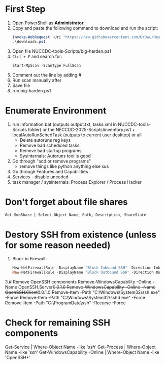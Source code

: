 # First Step
1. Open PowerShell as **Administrator**.
2. Copy and paste the following command to download and run the script:
    ```powershell
    Invoke-WebRequest -Uri "https://raw.githubusercontent.com/Dr3wL/Resources/main/downloads.ps1" -OutFile "downloads.ps1"
    .\downloads.ps1
    ```
3. Open file NUCCDC-tools-Scripts/big-harden.ps1
4. `Ctrl + F` and search for:
    ```powershell
    Start-MpScan -ScanType FullScan
    ```
5. Comment out the line by adding #
5. Run scan manually after
6. Save file
7. run big-harden.ps1

# Enumerate Environment
1. run information.bat (outputs output.txt, tasks.xml in NUCCDC-tools-Scripts folder) or the NECCDC-2025-Scripts/inventory.ps1 + localAutoRunSchedTask (outputs to current user desktop) or all
    - Delete autoruns reg keys
    - Remove bad scheduled tasks
    - Remove bad startup programs
    - Sysinternals: Autoruns tool is good
2. Go through "add or remove programs"
    - remove things like python anything else sus
4. Go through Features and Capabilities
5. Services - disable uneeded
6. task manager / sysinternals: Process Explorer / Process Hacker

# Don't forget about file shares
    Get-SmbShare | Select-Object Name, Path, Description, ShareState

# Destory SSH from existence (unless for some reason needed)
1. Block in Firewall
   ```powershell
   New-NetFirewallRule -DisplayName "Block Inbound SSH" -Direction Inbound -Action Block -Protocol TCP -LocalPort 22
   New-NetFirewallRule -DisplayName "Block Outbound SSH" -Direction Outbound -Action Block -Protocol TCP -RemotePort 22
    ```
3.# Remove OpenSSH components
Remove-WindowsCapability -Online -Name OpenSSH.Server~~~~0.0.1.0
Remove-WindowsCapability -Online -Name OpenSSH.Client~~~~0.0.1.0
Remove-Item -Path "C:\Windows\System32\ssh.exe" -Force
Remove-Item -Path "C:\Windows\System32\sshd.exe" -Force
Remove-Item -Path "C:\ProgramData\ssh" -Recurse -Force

# Check for remaining SSH components
Get-Service | Where-Object Name -like '*ssh*'
Get-Process | Where-Object Name -like '*ssh*'
Get-WindowsCapability -Online | Where-Object Name -like 'OpenSSH*'



